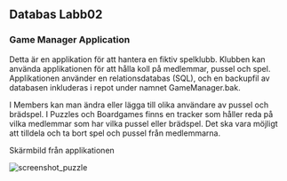 ## Databas Labb02

### Game Manager Application

Detta är en applikation för att hantera en fiktiv spelklubb. Klubben kan använda applikationen för att hålla koll på medlemmar, pussel och spel. Applikationen använder en relationsdatabas (SQL), och en backupfil av databasen inkluderas i repot under namnet GameManager.bak.

I Members kan man ändra eller lägga till olika användare av pussel och brädspel. I Puzzles och Boardgames finns en tracker som håller reda på vilka medlemmar som har vilka pussel eller brädspel. Det ska vara möjligt att tilldela och ta bort spel och pussel från medlemmarna.

Skärmbild från applikationen




![screenshot_puzzle](https://github.com/user-attachments/assets/01c2c4ad-23fa-4775-96eb-09940cbbabae)




